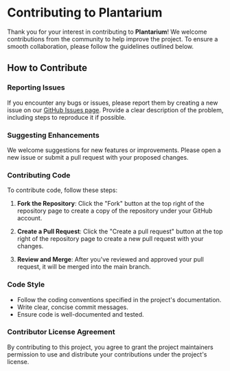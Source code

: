 # Contributing to Plantarium

Thank you for your interest in contributing to **Plantarium**! We welcome contributions from the community to help improve the project. To ensure a smooth collaboration, please follow the guidelines outlined below.

## How to Contribute

### Reporting Issues

If you encounter any bugs or issues, please report them by creating a new issue on our [GitHub Issues page](https://github.com/zckyachmd/plantarium/issues). Provide a clear description of the problem, including steps to reproduce it if possible.

### Suggesting Enhancements

We welcome suggestions for new features or improvements. Please open a new issue or submit a pull request with your proposed changes.

### Contributing Code

To contribute code, follow these steps:

1. **Fork the Repository**: Click the "Fork" button at the top right of the repository page to create a copy of the repository under your GitHub account.

2. **Create a Pull Request**: Click the "Create a pull request" button at the top right of the repository page to create a new pull request with your changes.

3. **Review and Merge**: After you've reviewed and approved your pull request, it will be merged into the main branch.

### Code Style
  - Follow the coding conventions specified in the project's documentation.
  - Write clear, concise commit messages.
  - Ensure code is well-documented and tested.

### Contributor License Agreement

By contributing to this project, you agree to grant the project maintainers permission to use and distribute your contributions under the project's license.